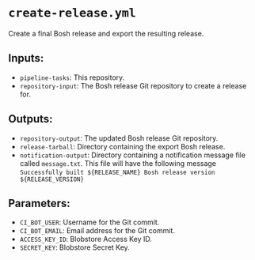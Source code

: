 # `create-release.yml`

Create a final Bosh release and export the resulting release.

## Inputs:

* `pipeline-tasks`: This repository.
* `repository-input`: The Bosh release Git repository to create a release for.

## Outputs:

* `repository-output`: The updated Bosh release Git repository.
* `release-tarball`: Directory containing the export Bosh release.
* `notification-output`: Directory containing a notification message file called
  `message.txt`. This file will have the following message `Successfully built
  ${RELEASE_NAME} Bosh release version ${RELEASE_VERSION}`

## Parameters:

* `CI_BOT_USER`: Username for the Git commit.
* `CI_BOT_EMAIL`: Email address for the Git commit.
* `ACCESS_KEY_ID`: Blobstore Access Key ID.
* `SECRET_KEY`: Blobstore Secret Key.
